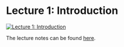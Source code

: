 # Lecture 1: Introduction

[![Lecture 1: Introduction](https://res.cloudinary.com/marcomontalbano/image/upload/v1644033026/video_to_markdown/images/youtube--KNJGPI0fuFA-c05b58ac6eb4c4700831b2b3070cd403.jpg)](https://www.youtube.com/watch?v=KNJGPI0fuFA "Lecture 1: Introduction")

The lecture notes can be found [here](https://courses.grainger.illinois.edu/ece598pv/sp2021/lectureslides2021/ECE_598_PV_course_notes1.pdf).


